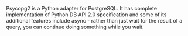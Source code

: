 Psycopg2 is a Python adapter for PostgreSQL. It has complete implementation of
Python DB API 2.0 specification and some of its additional features include
async - rather than just wait for the result of a query, you can continue
doing something while you wait.
